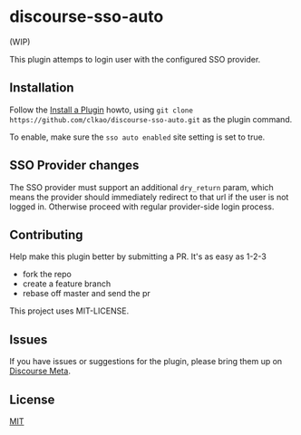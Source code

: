 # discourse-sso-auto

(WIP)

This plugin attemps to login user with the configured SSO provider.

## Installation

Follow the [Install a Plugin](https://meta.discourse.org/t/install-a-plugin/19157)
howto, using `git clone https://github.com/clkao/discourse-sso-auto.git`
as the plugin command.

To enable, make sure the `sso auto enabled` site setting is set to true.

## SSO Provider changes

The SSO provider must support an additional `dry_return` param, which means the
provider should immediately redirect to that url if the user is not logged in.
Otherwise proceed with regular provider-side login process.

## Contributing

Help make this plugin better by submitting a PR.  It's as easy as 1-2-3

* fork the repo
* create a feature branch
* rebase off master and send the pr

This project uses MIT-LICENSE.

## Issues

If you have issues or suggestions for the plugin, please bring them up on [Discourse Meta](https://meta.discourse.org).

## License

[MIT](https://clkao.mit-license.org/)
